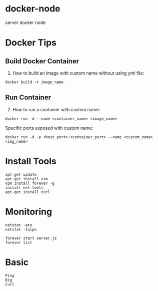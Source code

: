 # docker-node
server docker node


# Docker Tips
  ## Build Docker Container
  1. How to build an image with custom name without using yml file:
  ```
  docker build -t image_name .
  ```
  ## Run Container
  2. How to run a container with custom name:
  ```
  docker run -d --name <container_name> <image_name>
  ```
  Specific ports exposed with custom name:
  ```
  docker run -d -p <host_port>:<container_port> --name <custom_name> <img_name> 
  ```

# Install Tools
  ```
  apt-get update
  apt-get install vim
  npm install forever -g
  install net-tools
  apt-get install curl
  ```

# Monitoring 
  ```
  netstat -atn
  netstat -tulpn 
  ```
  ```
  forever start server.js
  forever list
  ```
  
# Basic 
  ```
  Ping 
  Dig 
  Curl 
  ```
